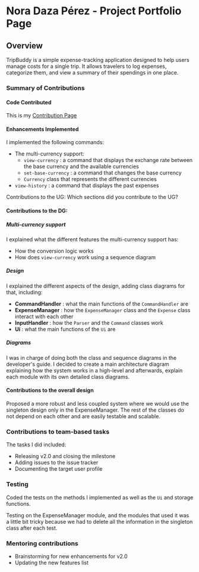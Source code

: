 # Nora Daza Pérez - Project Portfolio Page

## Overview
TripBuddy is a simple expense-tracking application designed to help users manage costs for a single trip. It allows
travelers to log expenses, categorize them, and view a summary of their spendings in one place.

### Summary of Contributions
#### **Code Contributed**
This is my [Contribution Page](https://nus-cs2113-ay2425s2.github.io/tp-dashboard/?search=noradazaperez&breakdown=true&sort=groupTitle%20dsc&sortWithin=title&since=2025-02-21&timeframe=commit&mergegroup=&groupSelect=groupByRepos&checkedFileTypes=docs~functional-code~test-code~other)

#### Enhancements Implemented
I implemented the following commands: 
* The multi-currency support:
  * `view-currency` : a command that displays the exchange rate between the base currency and the available currencies
  * `set-base-currency` : a command that changes the base currency 
  * `Currency` class that represents the different currencies 
* `view-history` : a command that displays the past expenses

Contributions to the UG: Which sections did you contribute to the UG?
#### Contributions to the DG: 
##### **Multi-currency support** 
I explained what the different features the multi-currency support has:
* How the conversion logic works
* How does `view-currency` work using a sequence diagram 

##### **Design**
I explained the different aspects of the design, adding class diagrams for that, including:
* **CommandHandler**  : what the main functions of the `CommandHandler` are 
* **ExpenseManager**  : how the `ExpenseManager` class and the `Expense` class interact with each other
* **InputHandler**    : how the `Parser` and the `Command` classes work 
* **Ui**              : what the main functions of the `Ui` are 

##### **Diagrams**
I was in charge of doing both the class and sequence diagrams in the developer's guide. I decided to create a main
architecture diagram explaining how the system works in a high-level and afterwards, explain each module with its 
own detailed class diagrams. 

#### Contributions to the overall design
Proposed a more robust and less coupled system where we would use the singleton design only in the ExpenseManager. 
The rest of the classes do not depend on each other and are easily testable and scalable. 

### Contributions to team-based tasks
The tasks I did included:
* Releasing v2.0 and closing the milestone 
* Adding issues to the issue tracker 
* Documenting the target user profile 

### Testing
Coded the tests on the methods I implemented as well as the `Ui` and storage 
functions. 

Testing on the ExpenseManager module, and the modules that used it was a little bit
tricky because we had to delete all the information in the singleton class after each test. 

### Mentoring contributions
* Brainstorming for new enhancements for v2.0 
* Updating the new features list 

